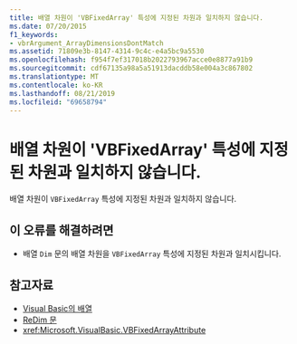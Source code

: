 ```yaml
---
title: 배열 차원이 'VBFixedArray' 특성에 지정된 차원과 일치하지 않습니다.
ms.date: 07/20/2015
f1_keywords:
- vbrArgument_ArrayDimensionsDontMatch
ms.assetid: 71809e3b-8147-4314-9c4c-e4a5bc9a5530
ms.openlocfilehash: f954f7ef317018b2022793967acce0e8877a91b9
ms.sourcegitcommit: cdf67135a98a5a51913dacddb58e004a3c867802
ms.translationtype: MT
ms.contentlocale: ko-KR
ms.lasthandoff: 08/21/2019
ms.locfileid: "69658794"
---
```

# <a name="array-dimensions-do-not-match-those-specified-in-the-vbfixedarray-attribute"></a>배열 차원이 'VBFixedArray' 특성에 지정된 차원과 일치하지 않습니다.
배열 차원이 `VBFixedArray` 특성에 지정된 차원과 일치하지 않습니다.  
  
## <a name="to-correct-this-error"></a>이 오류를 해결하려면  
  
- 배열 `Dim` 문의 배열 차원을 `VBFixedArray` 특성에 지정된 차원과 일치시킵니다.  
  
## <a name="see-also"></a>참고자료

- [Visual Basic의 배열](../programming-guide/language-features/arrays/index.md)
- [ReDim 문](../../visual-basic/language-reference/statements/redim-statement.md)
- <xref:Microsoft.VisualBasic.VBFixedArrayAttribute>
